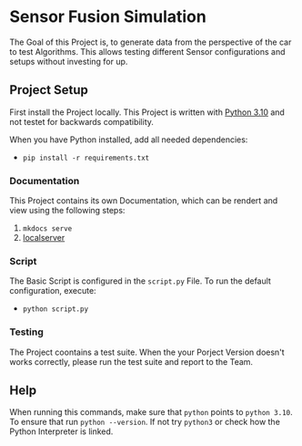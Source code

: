# Sensor Fusion Simulation

The Goal of this Project is, to generate data from the perspective of the car to test Algorithms. This allows testing different Sensor configurations and setups without investing for up.

## Project Setup

First install the Project locally. This Project is written with [Python 3.10](https://www.python.org) and not testet for backwards compatibility.

When you have Python installed, add all needed dependencies:

- `pip install -r requirements.txt`

### Documentation

This Project contains its own Documentation, which can be rendert and view using the following steps:

1. `mkdocs serve`
2. [localserver](http://127.0.0.1:8000/)

### Script

The Basic Script is configured in the `script.py` File. To run the default configuration, execute:

- `python script.py`

### Testing

The Project coontains a test suite. When the your Porject Version doesn't works correctly, please run the test suite and report to the Team.

## Help

When running this commands, make sure that `python` points to `python 3.10`. To ensure that run `python --version`. If not try `python3` or check how the Python Interpreter is linked.

